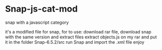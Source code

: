 # Snap-js-cat-mod
snap with a javascript category

it's a modified file for snap, for to use:
download rar file,
download snap with the same version and extract files
extract objects.js on my rar and put it in the folder Snap-6.5.2/src 
run Snap and import the .xml file
enjoy

